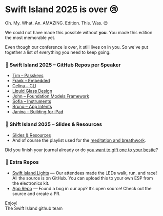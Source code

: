 # Swift Island 2025 is over 😢

Oh. My. What. An. AMAZING. Edition. This. Was.  😍

We could not have made this possible without **you**. You made this edition the most memorable yet.  

Even though our conference is over, it still lives on in you. So we've put together a list of everything you need to keep going.

### 📂 Swift Island 2025 – GitHub Repos per Speaker
- [Tim – Passkeys](https://github.com/SwiftIsland/si-2025-tim-passkeys)  
- [Frank – Embedded](https://github.com/SwiftIsland/si-2025-frank-embedded)  
- [Celina – CLI](https://github.com/SwiftIsland/si-2025-celina-cli)  
- [Liquid Glass Design](https://github.com/SwiftIsland/si-2025-liquid-glass-design)  
- [John – Foundation Models Framework](https://github.com/SwiftIsland/si-2025-john-foundation-models-framework)  
- [Sofia – Instruments](https://github.com/SwiftIsland/si-2025-sofia-instruments)  
- [Bruno – App Intents](https://github.com/SwiftIsland/si-2025-bruno-appintents)  
- [Janina – Building for iPad](https://github.com/SwiftIsland/si-2025-janina-buidling-for-ipad)  

### 📑 Shift Island 2025 – Slides & Resources  

- [Slides & Resources](https://github.com/SwiftIsland/shift-island-2025/)
- And of course the playlist used for the [meditation and breathwork](https://open.spotify.com/playlist/3NSl8b8JfsGkNQeTKz0NiH?si=ed6a53225dfb4c40).  

Did you finish your journal already or do [you want to gift one to your bestie](https://github.com/SwiftIsland/shift-island-2025/tree/main?tab=readme-ov-file#shift-island-journal)?

### 🔧 Extra Repos  

- [Swift Island Lights](https://github.com/SwiftIsland/swift-island-lights) — Our attendees made the LEDs walk, run, and race! All the source is on GitHub. You can upload this to your own ESP from the electronics kit.  
- [App Repo](https://github.com/SwiftIsland/app) — Found a bug in our app? It’s open source! Check out the source and create a PR.

Enjoy!  
The Swift Island github team
